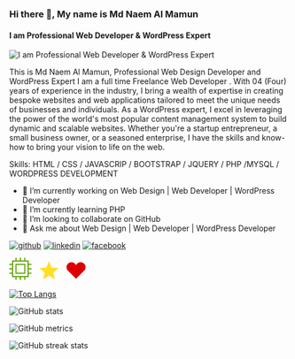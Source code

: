 ### Hi there 👋, My name is Md Naem Al Mamun
#### I am Professional Web Developer & WordPress Expert
![I am Professional Web Developer & WordPress Expert](https://arturssmirnovs.github.io/github-profile-readme-generator/images/banner.png)

This is Md Naem Al Mamun, Professional Web Design Developer and WordPress Expert I am a full time Freelance Web Developer . With 04 (Four) years of experience in the industry, I bring a wealth of expertise in creating bespoke websites and web applications tailored to meet the unique needs of businesses and individuals.
As a WordPress expert, I excel in leveraging the power of the world's most popular content management system to build dynamic and scalable websites. Whether you're a startup entrepreneur, a small business owner, or a seasoned enterprise, I have the skills and know-how to bring your vision to life on the web.

Skills: HTML / CSS / JAVASCRIP / BOOTSTRAP / JQUERY / PHP /MYSQL / WORDPRESS DEVELOPMENT

- 🔭 I’m currently working on Web Design | Web Developer | WordPress Developer 
- 🌱 I’m currently learning PHP 
- 👯 I’m looking to collaborate on GitHub 
- 💬 Ask me about Web Design | Web Developer | WordPress Developer 


[<img src='https://cdn.jsdelivr.net/npm/simple-icons@3.0.1/icons/github.svg' alt='github' height='40'>](https://github.com/https://github.com/devnaem)  [<img src='https://cdn.jsdelivr.net/npm/simple-icons@3.0.1/icons/linkedin.svg' alt='linkedin' height='40'>](https://www.linkedin.com/in/https://www.linkedin.com/in/md-naem-al-mamun-427316253//)  [<img src='https://cdn.jsdelivr.net/npm/simple-icons@3.0.1/icons/facebook.svg' alt='facebook' height='40'>](https://www.facebook.com/https://www.facebook.com/naem.almamun/)  

<a href='https://docs.github.com/en/developers'><img src='https://raw.githubusercontent.com/acervenky/animated-github-badges/master/assets/devbadge.gif' width='40' height='40'></a> <a href='https://stars.github.com/'><img src='https://raw.githubusercontent.com/acervenky/animated-github-badges/master/assets/starbadge.gif' width='35' height='35'></a> <a href='https://docs.github.com/en/github/supporting-the-open-source-community-with-github-sponsors'><img src='https://raw.githubusercontent.com/acervenky/animated-github-badges/master/assets/sponsorbadge.gif' width='35' height='35'></a> 

[![Top Langs](https://github-readme-stats.vercel.app/api/top-langs/?username=https://github.com/devnaem)](https://github.com/anuraghazra/github-readme-stats)

![GitHub stats](https://github-readme-stats.vercel.app/api?username=https://github.com/devnaem&show_icons=true)  

![GitHub metrics](https://metrics.lecoq.io/https://github.com/devnaem)  

![GitHub streak stats](https://streak-stats.demolab.com/?user=https://github.com/devnaem)  

